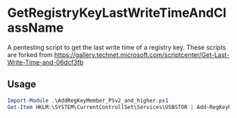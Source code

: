 # GetRegistryKeyLastWriteTimeAndClassName

A pentesting script to get the last write time of a registry key.
These scripts are forked from <https://gallery.technet.microsoft.com/scriptcenter/Get-Last-Write-Time-and-06dcf3fb>

## Usage

```powershell
Import-Module .\AddRegKeyMember_PSv2_and_higher.ps1
Get-Item HKLM:\SYSTEM\CurrentControllSet\Services\USBSTOR | Add-RegKeyMember | Select Name, LastWriteTime
```
